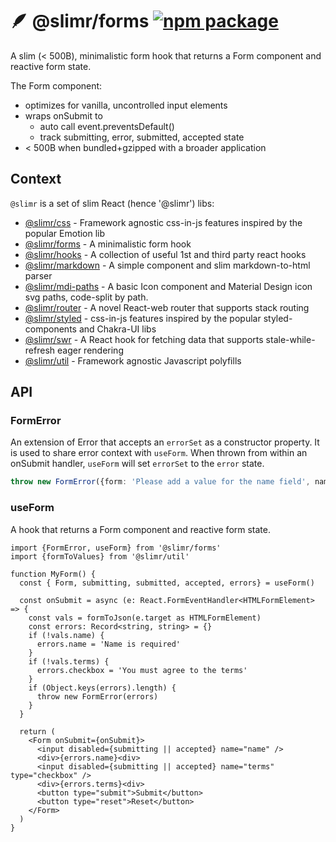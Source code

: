 # 🪶 @slimr/forms [![npm package](https://img.shields.io/npm/v/@slimr/forms.svg?style=flat-square)](https://npmjs.org/package/@slimr/forms)

A slim (< 500B), minimalistic form hook that returns a Form component and reactive form state.

The Form component:

- optimizes for vanilla, uncontrolled input elements
- wraps onSubmit to
  - auto call event.preventsDefault()
  - track submitting, error, submitted, accepted state
- < 500B when bundled+gzipped with a broader application

## Context

`@slimr` is a set of slim React (hence '@slimr') libs:

- [@slimr/css](https://www.npmjs.com/package/@slimr/css) - Framework agnostic css-in-js features inspired by the popular Emotion lib
- [@slimr/forms](https://www.npmjs.com/package/@slimr/forms) - A minimalistic form hook
- [@slimr/hooks](https://www.npmjs.com/package/@slimr/hooks) - A collection of useful 1st and third party react hooks
- [@slimr/markdown](https://www.npmjs.com/package/@slimr/markdown) - A simple component and slim markdown-to-html parser
- [@slimr/mdi-paths](https://www.npmjs.com/package/@slimr/mdi-paths) - A basic Icon component and Material Design icon svg paths, code-split by path.
- [@slimr/router](https://www.npmjs.com/package/@slimr/router) - A novel React-web router that supports stack routing
- [@slimr/styled](https://www.npmjs.com/package/@slimr/styled) - css-in-js features inspired by the popular styled-components and Chakra-UI libs
- [@slimr/swr](https://www.npmjs.com/package/@slimr/swr) - A React hook for fetching data that supports stale-while-refresh eager rendering
- [@slimr/util](https://www.npmjs.com/package/@slimr/util) - Framework agnostic Javascript polyfills

## API

### FormError

An extension of Error that accepts an `errorSet` as a constructor property. It is used to share error context with `useForm`. When thrown from within an onSubmit handler, `useForm` will set `errorSet` to the `error` state.

```typescript
throw new FormError({form: 'Please add a value for the name field', name: 'This field is required'})
```

### useForm

A hook that returns a Form component and reactive form state.

```tsx
import {FormError, useForm} from '@slimr/forms'
import {formToValues} from '@slimr/util'

function MyForm() {
  const { Form, submitting, submitted, accepted, errors} = useForm()

  const onSubmit = async (e: React.FormEventHandler<HTMLFormElement> => {
    const vals = formToJson(e.target as HTMLFormElement)
    const errors: Record<string, string> = {}
    if (!vals.name) {
      errors.name = 'Name is required'
    }
    if (!vals.terms) {
      errors.checkbox = 'You must agree to the terms'
    }
    if (Object.keys(errors).length) {
      throw new FormError(errors)
    }
  }

  return (
    <Form onSubmit={onSubmit}>
      <input disabled={submitting || accepted} name="name" />
      <div>{errors.name}<div>
      <input disabled={submitting || accepted} name="terms" type="checkbox" />
      <div>{errors.terms}<div>
      <button type="submit">Submit</button>
      <button type="reset">Reset</button>
    </Form>
  )
}
```

